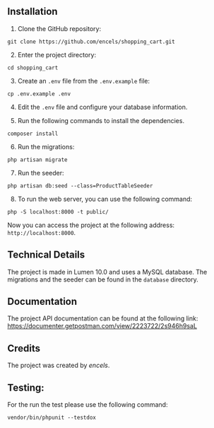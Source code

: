## Installation

1. Clone the GitHub repository:

```git clone https://github.com/encels/shopping_cart.git```

2. Enter the project directory:

```cd shopping_cart```

3. Create an `.env` file from the `.env.example` file:

```cp .env.example .env```

4. Edit the `.env` file and configure your database information.

5. Run the following commands to install the dependencies.

```composer install```

6. Run the migrations:

```php artisan migrate```

7. Run the seeder:

```php artisan db:seed --class=ProductTableSeeder```

8. To run the web server, you can use the following command:

```php -S localhost:8000 -t public/```

Now you can access the project at the following address: `http://localhost:8000`.

## Technical Details
The project is made in Lumen 10.0 and uses a MySQL database. The migrations and the seeder can be found in the `database` directory.

## Documentation
The project API documentation can be found at the following link: https://documenter.getpostman.com/view/2223722/2s946h9saL

## Credits
The project was created by *encels*.

## Testing:
For the run the test please use the following command:

```vendor/bin/phpunit --testdox```